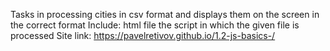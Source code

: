 Tasks in processing cities in csv format and displays them on the screen in the correct format 
Include:
html file
the script in which the given file is processed 
Site link: https://pavelretivov.github.io/1.2-js-basics-/
